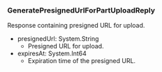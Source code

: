 ### GeneratePresignedUrlForPartUploadReply
Response containing presigned URL for upload.

- presignedUrl: System.String
  - Presigned URL for upload.
- expiresAt: System.Int64
  - Expiration time of the presigned URL.
